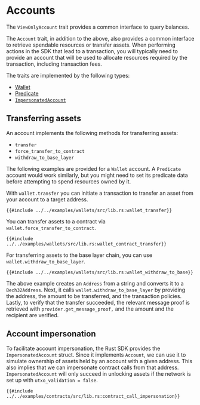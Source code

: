 # Accounts

The `ViewOnlyAccount` trait provides a common interface to query balances.

The `Account` trait, in addition to the above, also provides a common interface to retrieve spendable resources or transfer assets. When performing actions in the SDK that lead to a transaction, you will typically need to provide an account that will be used to allocate resources required by the transaction, including transaction fees.

The traits are implemented by the following types:

- [Wallet](./wallets/index.md)
- [Predicate](./predicates/index.md)
- [`ImpersonatedAccount`](#account-impersonation)

## Transferring assets

An account implements the following methods for transferring assets:

- `transfer`
- `force_transfer_to_contract`
- `withdraw_to_base_layer`

The following examples are provided for a `Wallet` account. A `Predicate` account would work similarly, but you might need to set its predicate data before attempting to spend resources owned by it.

With `wallet.transfer` you can initiate a transaction to transfer an asset from your account to a target address.

```rust,ignore
{{#include ../../examples/wallets/src/lib.rs:wallet_transfer}}
```

You can transfer assets to a contract via `wallet.force_transfer_to_contract`.

```rust,ignore
{{#include ../../examples/wallets/src/lib.rs:wallet_contract_transfer}}
```

For transferring assets to the base layer chain, you can use `wallet.withdraw_to_base_layer`.

```rust,ignore
{{#include ../../examples/wallets/src/lib.rs:wallet_withdraw_to_base}}
```

The above example creates an `Address` from a string and converts it to a `Bech32Address`. Next, it calls `wallet.withdraw_to_base_layer` by providing the address, the amount to be transferred, and the transaction policies. Lastly, to verify that the transfer succeeded, the relevant message proof is retrieved with `provider.get_message_proof,` and the amount and the recipient are verified.

## Account impersonation

To facilitate account impersonation, the Rust SDK provides the `ImpersonatedAccount` struct. Since it implements `Account`, we can use it to simulate ownership of assets held by an account with a given address. This also implies that we can impersonate contract calls from that address. `ImpersonatedAccount` will only succeed in unlocking assets if the network is set up with `utxo_validation = false`.

```rust,ignore
{{#include ../../examples/contracts/src/lib.rs:contract_call_impersonation}}
```
